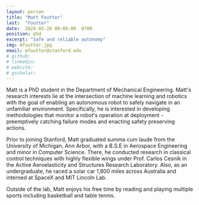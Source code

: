 ```yaml
---
layout: person
title: "Matt Foutter"
last:  "Foutter"
date:  2024-03-28 00:00:00 -0700
position: phd
excerpt: "Safe and reliable autonomy"
img: mfoutter.jpg
email: mfoutter@stanford.edu
# github:
# linkedin:
# website:
# gscholar:
---
```

Matt is a PhD student in the Department of Mechanical Engineering. Matt's research interests lie at the intersection of machine learning and robotics with the goal of enabling an autonomous robot to safely navigate in an unfamiliar environment. Specifically, he is interested in developing methodologies that monitor a robot's operation at deployment - preemptively catching failure modes and enacting safety preserving actions.

Prior to joining Stanford, Matt graduated summa cum laude from the University of Michigan, Ann Arbor, with a B.S.E in Aerospace Engineering and minor in Computer Science. There, he conducted research in classical control techniques with highly flexible wings under Prof. Carlos Cesnik in the Active Aeroelasticity and Structures Research Laboratory. Also, as an undergraduate, he raced a solar car 1,800 miles across Australia and interned at SpaceX and MIT Lincoln Lab.

Outside of the lab, Matt enjoys his free time by reading and playing multiple sports including basketball and table tennis.
